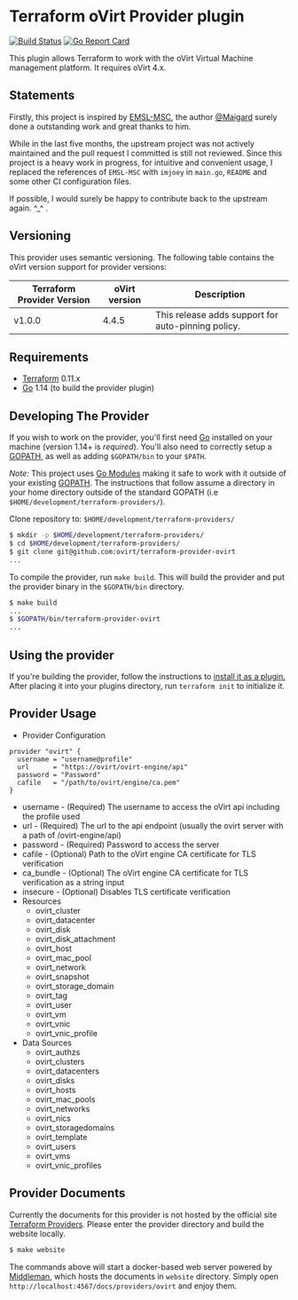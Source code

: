 Terraform oVirt Provider plugin
===============================

[![Build Status](https://travis-ci.org/oVirt/terraform-provider-ovirt.svg?branch=master)](https://travis-ci.org/oVirt/terraform-provider-ovirt)
[![Go Report Card](https://goreportcard.com/badge/github.com/ovirt/terraform-provider-ovirt)](https://goreportcard.com/report/github.com/ovirt/terraform-provider-ovirt)


This plugin allows Terraform to work with the oVirt Virtual Machine management platform.
It requires oVirt 4.x. 


Statements
-----------

Firstly, this project is inspired by [EMSL-MSC](http://github.com/EMSL-MSC/terraform-provider-ovirt), the author [@Maigard](https://github.com/EMSL-MSC/terraform-provider-ovirt/commits?author=Maigard) surely done a outstanding work and great thanks to him.

While in the last five months, the upstream project was not actively maintained and the pull request I committed is still not reviewed. Since this project is a heavy work in progress, for intuitive and convenient usage, I replaced the references of `EMSL-MSC` with `imjoey` in `main.go`, `README` and some other CI configuration files.

If possible, I would surely be happy to contribute back to the upstream again. ^_^ .

Versioning
----------

This provider uses semantic versioning. The following table contains the oVirt version support for provider versions:

| Terraform Provider Version | oVirt version | Description |
|----------------------------|---------------|-------------|
| v1.0.0 | 4.4.5 | This release adds support for auto-pinning policy. |

Requirements
------------

-	[Terraform](https://www.terraform.io/downloads.html) 0.11.x
-	[Go](https://golang.org/doc/install) 1.14 (to build the provider plugin)


Developing The Provider
-----------------------

If you wish to work on the provider, you'll first need [Go](https://golang.org) installed on your machine (version 1.14+ is *required*). You'll also need to correctly setup a [GOPATH](https://golang.org/doc/code.html#GOPATH), as well as adding `$GOPATH/bin` to your `$PATH`.

*Note:* This project uses [Go Modules](https://blog.golang.org/using-go-modules) making it safe to work with it outside of your existing [GOPATH](http://golang.org/doc/code.html#GOPATH). The instructions that follow assume a directory in your home directory outside of the standard GOPATH (i.e `$HOME/development/terraform-providers/`).

Clone repository to: `$HOME/development/terraform-providers/`

```sh
$ mkdir -p $HOME/development/terraform-providers/
$ cd $HOME/development/terraform-providers/
$ git clone git@github.com:ovirt/terraform-provider-ovirt
...
```

To compile the provider, run `make build`. This will build the provider and put the provider binary in the `$GOPATH/bin` directory.

```sh
$ make build
...
$ $GOPATH/bin/terraform-provider-ovirt
...
```


Using the provider
------------------
If you're building the provider, follow the instructions to [install it as a plugin.](https://www.terraform.io/docs/plugins/basics.html#installing-a-plugin) After placing it into your plugins directory,  run `terraform init` to initialize it.

Provider Usage
--------------

* Provider Configuration
```HCL
provider "ovirt" {
  username = "username@profile"
  url      = "https://ovirt/ovirt-engine/api"
  password = "Password"
  cafile   = "/path/to/ovirt/engine/ca.pem"
}
```
  * username - (Required) The username to access the oVirt api including the profile used
  * url - (Required) The url to the api endpoint (usually the ovirt server with a path of /ovirt-engine/api)
  * password - (Required) Password to access the server
  * cafile - (Optional) Path to the oVirt engine CA certificate for TLS verification
  * ca_bundle - (Optional) The oVirt engine CA certificate for TLS verification as a string input
  * insecure - (Optional) Disables TLS certificate verification
* Resources
  * ovirt_cluster
  * ovirt_datacenter
  * ovirt_disk
  * ovirt_disk_attachment
  * ovirt_host
  * ovirt_mac_pool
  * ovirt_network
  * ovirt_snapshot
  * ovirt_storage_domain
  * ovirt_tag
  * ovirt_user
  * ovirt_vm
  * ovirt_vnic
  * ovirt_vnic_profile
* Data Sources
  * ovirt_authzs
  * ovirt_clusters
  * ovirt_datacenters
  * ovirt_disks
  * ovirt_hosts
  * ovirt_mac_pools
  * ovirt_networks
  * ovirt_nics
  * ovirt_storagedomains
  * ovirt_template
  * ovirt_users
  * ovirt_vms
  * ovirt_vnic_profiles

Provider Documents
--------------
Currently the documents for this provider is not hosted by the official site [Terraform Providers](https://www.terraform.io/docs/providers/index.html). Please enter the provider directory and build the website locally.

```sh
$ make website
```

The commands above will start a docker-based web server powered by [Middleman](https://middlemanapp.com/), which hosts the documents in `website` directory. Simply open `http://localhost:4567/docs/providers/ovirt` and enjoy them.
